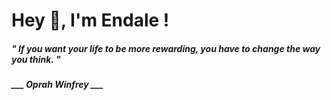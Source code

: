 <h1 title="head"> Hey 👋, I'm Endale !</h1>

**<h5><i>" If you want your life to be more rewarding, you have to change the way you think. "</i></h5>**

*<b>___ Oprah Winfrey ___</b>*

